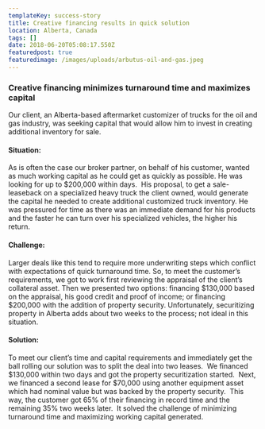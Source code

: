 ```yaml
---
templateKey: success-story
title: Creative financing results in quick solution
location: Alberta, Canada
tags: []
date: 2018-06-20T05:08:17.550Z
featuredpost: true
featuredimage: /images/uploads/arbutus-oil-and-gas.jpeg
---
```

### Creative financing minimizes turnaround time and maximizes capital

Our client, an Alberta-based aftermarket customizer of trucks for the oil and gas industry, was seeking capital that would allow him to invest in creating additional inventory for sale.

#### Situation: 

As is often the case our broker partner, on behalf of his customer, wanted as much working capital as he could get as quickly as possible. He was looking for up to $200,000 within days.  His proposal, to get a sale-leaseback on a specialized heavy truck the client owned, would generate the capital he needed to create additional customized truck inventory. He was pressured for time as there was an immediate demand for his products and the faster he can turn over his specialized vehicles, the higher his return. 

#### Challenge:

Larger deals like this tend to require more underwriting steps which conflict with expectations of quick turnaround time. So, to meet the customer’s requirements, we got to work first reviewing the appraisal of the client’s collateral asset. Then we presented two options: financing $130,000 based on the appraisal, his good credit and proof of income; or financing $200,000 with the addition of property security. Unfortunately, securitizing property in Alberta adds about two weeks to the process; not ideal in this situation. 

#### Solution:

To meet our client’s time and capital requirements and immediately get the ball rolling our solution was to split the deal into two leases.  We financed $130,000 within two days and got the property securitization started.  Next, we financed a second lease for $70,000 using another equipment asset which had nominal value but was backed by the property security.  This way, the customer got 65% of their financing in record time and the remaining 35% two weeks later.  It solved the challenge of minimizing turnaround time and maximizing working capital generated.